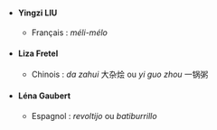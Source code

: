 - #### Yingzi LIU
	- Français : *méli-mélo*
- #### Liza Fretel 
	- Chinois : *da zahui* 大杂烩 ou *yi guo zhou* 一锅粥
- #### Léna Gaubert
	- Espagnol : *revoltijo* ou *batiburrillo*
